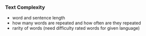 ### Text Complexity 

- word and sentence length
- how many words are repeated and how often are they repeated
- rarity of words (need difficulty rated words for given language)
